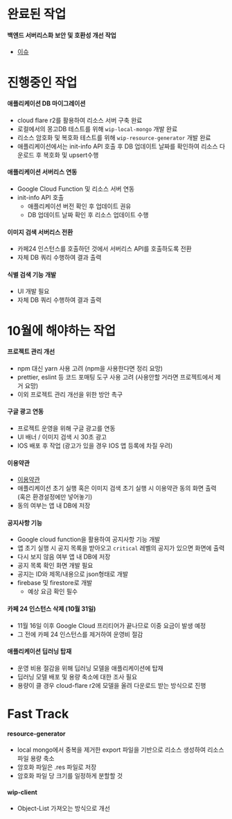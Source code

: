 # 완료된 작업
#### 백엔드 서버리스화 보안 및 호환성 개선 작업
- [이슈](https://github.com/KNUT-Capstone-Design-team-1/wip-serverless/issues/5)

# 진행중인 작업
#### 애플리케이션 DB 마이그레이션
- cloud flare r2를 활용하여 리소스 서버 구축 완료
- 로컬에서의 몽고DB 테스트를 위해 `wip-local-mongo` 개발 완료
- 리소스 암호화 및 복호화 테스트를 위해 `wip-resource-generator` 개발 완료
- 애플리케이션에서는 init-info API 호출 후 DB 업데이트 날짜를 확인하여 리소스 다운로드 후 복호화 및 upsert수행

#### 애플리케이션 서버리스 연동
- Google Cloud Function 및 리소스 서버 연동
- init-info API 호출
  - 애플리케이션 버전 확인 후 업데이트 권유
  - DB 업데이트 날짜 확인 후 리소스 업데이트 수행

#### 이미지 검색 서버리스 전환
- 카페24 인스턴스를 호출하던 것에서 서버리스 API를 호출하도록 전환
- 자체 DB 쿼리 수행하여 결과 출력

#### 식별 검색 기능 개발
- UI 개발 필요
- 자체 DB 쿼리 수행하여 결과 출력

# 10월에 해야하는 작업
#### 프로젝트 관리 개선
- npm 대신 yarn 사용 고려 (npm을 사용한다면 정리 요망)
- prettier, eslint 등 코드 포매팅 도구 사용 고려 (사용안할 거라면 프로젝트에서 제거 요망)
- 이외 프로젝트 관리 개선을 위한 방안 촉구

#### 구글 광고 연동
- 프로젝트 운영을 위해 구글 광고를 연동
- UI 배너 / 이미지 검색 시 30초 광고
- IOS 배포 후 작업 (광고가 있을 경우 IOS 앱 등록에 차질 우려)

#### 이용약관
- [이용약관](https://github.com/orgs/KNUT-Capstone-Design-team-1/projects/3?pane=issue&itemId=22890441)
- 애플리케이션 초기 실행 혹은 이미지 검색 초기 실행 시 이용약관 동의 화면 출력 (혹은 환경설정에만 넣어놓기)
- 동의 여부는 앱 내 DB에 저장

#### 공지사항 기능 
- Google cloud function을 활용하여 공지사항 기능 개발
- 앱 초기 실행 시 공지 목록을 받아오고 `critical` 레벨의 공지가 있으면 화면에 출력
- 다시 보지 않음 여부 앱 내 DB에 저장
- 공지 목록 확인 화면 개발 필요
- 공지는 ID와 제목/내용으로 json형태로 개발
- firebase 및 firestore로 개발
  - 예상 요금 확인 필수
 
#### 카페 24 인스턴스 삭제 (10월 31일)
- 11월 16일 이후 Google Cloud 프리티어가 끝나므로 이중 요금이 발생 예정
- 그 전에 카페 24 인스턴스를 제거하여 운영비 절감

#### 애플리케이션 딥러닝 탑재
- 운영 비용 절감을 위해 딥러닝 모델을 애플리케이션에 탑재
- 딥러닝 모델 배포 및 용량 축소에 대한 조사 필요
- 용량이 클 경우 cloud-flare r2에 모델을 올려 다운로드 받는 방식으로 진행

# Fast Track
#### resource-generator
- local mongo에서 중복을 제거한 export 파일을 기반으로 리소스 생성하여 리소스 파일 용량 축소
- 암호화 파일은 .res 파일로 저장
- 암호화 파일 당 크기를 일정하게 분할할 것

#### wip-client
- Object-List 가져오는 방식으로 개선
